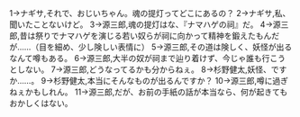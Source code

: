 1→ナギサ,それで、おじいちゃん。魂の提灯ってどこにあるの？
2→ナギサ,私、聞いたことないけど。
3→源三郎,魂の提灯はな、『ナマハゲの祠』だ。
4→源三郎,昔は祭りでナマハゲを演じる若い奴らが祠に向かって精神を鍛えたもんだが……（目を細め、少し険しい表情に）
5→源三郎,その道は険しく、妖怪が出るなんて噂もある。
6→源三郎,大半の奴が祠まで辿り着けず、今じゃ誰も行こうとしない。
7→源三郎,どうなってるかも分からねぇ。
8→杉野健太,妖怪、ですか……。
9→杉野健太,本当にそんなものが出るんですか？
10→源三郎,噂に過ぎねぇかもしれん。
11→源三郎,だが、お前の手紙の話が本当なら、何が起きてもおかしくはない。
